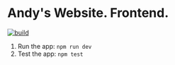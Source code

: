# Andy's Website. Frontend.

[![build](https://github.com/aistomin/andys.frontend/actions/workflows/node.js.yml/badge.svg)](https://github.com/aistomin/andys.frontend/actions/workflows/node.js.yml)

1. Run the app: `npm run dev`
2. Test the app: `npm test`
